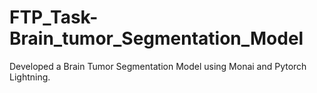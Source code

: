 # FTP_Task-Brain_tumor_Segmentation_Model
Developed a Brain Tumor Segmentation Model using Monai and Pytorch Lightning.
